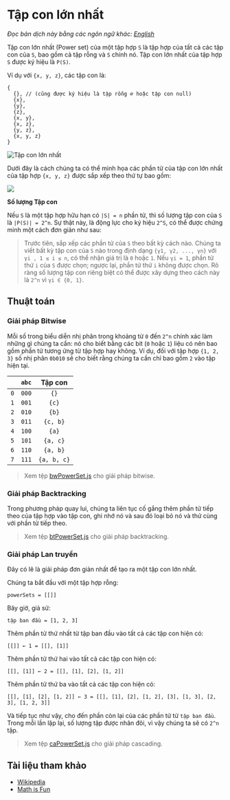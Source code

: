 # Tập con lớn nhất

_Đọc bản dịch này bằng các ngôn ngữ khác:_
[_English_](README.en-EN.md)

Tập con lớn nhất (Power set) của một tập hợp `S` là tập hợp của tất cả các tập con của `S`, bao gồm cả tập rỗng và `S` chính nó. Tập con lớn nhất của tập hợp `S` được ký hiệu là `P(S)`.

Ví dụ với `{x, y, z}`, các tập con là:

```text
{
  {}, // (cũng được ký hiệu là tập rỗng ∅ hoặc tập con null)
  {x},
  {y},
  {z},
  {x, y},
  {x, z},
  {y, z},
  {x, y, z}
}
```

![Tập con lớn nhất](https://www.mathsisfun.com/sets/images/power-set.svg)

Dưới đây là cách chúng ta có thể minh họa các phần tử của tập con lớn nhất của tập hợp `{x, y, z}` được sắp xếp theo thứ tự bao gồm:

![](https://upload.wikimedia.org/wikipedia/commons/e/ea/Hasse_diagram_of_powerset_of_3.svg)

**Số lượng Tập con**

Nếu `S` là một tập hợp hữu hạn có `|S| = n` phần tử, thì số lượng tập con của `S` là `|P(S)| = 2^n`. Sự thật này, là động lực cho ký hiệu `2^S`, có thể được chứng minh một cách đơn giản như sau:

> Trước tiên, sắp xếp các phần tử của `S` theo bất kỳ cách nào. Chúng ta viết bất kỳ tập con của `S` nào trong định dạng `{γ1, γ2, ..., γn}` với `γi , 1 ≤ i ≤ n`, có thể nhận giá trị là `0` hoặc `1`. Nếu `γi = 1`, phần tử thứ `i` của `S` được chọn; ngược lại, phần tử thứ `i` không được chọn. Rõ ràng số lượng tập con riêng biệt có thể được xây dựng theo cách này là `2^n` vì `γi ∈ {0, 1}`.

## Thuật toán

### Giải pháp Bitwise

Mỗi số trong biểu diễn nhị phân trong khoảng từ `0` đến `2^n` chính xác làm những gì chúng ta cần: nó cho biết bằng các bit (`0` hoặc `1`) liệu có nên bao gồm phần tử tương ứng từ tập hợp hay không. Ví dụ, đối với tập hợp `{1, 2, 3}` số nhị phân `0b010` sẽ cho biết rằng chúng ta cần chỉ bao gồm `2` vào tập hiện tại.

|     | `abc` |   Tập con   |
| :-: | :---: | :---------: |
| `0` | `000` |    `{}`     |
| `1` | `001` |    `{c}`    |
| `2` | `010` |    `{b}`    |
| `3` | `011` |  `{c, b}`   |
| `4` | `100` |    `{a}`    |
| `5` | `101` |  `{a, c}`   |
| `6` | `110` |  `{a, b}`   |
| `7` | `111` | `{a, b, c}` |

> Xem tệp [bwPowerSet.js](./bwPowerSet.js) cho giải pháp bitwise.

### Giải pháp Backtracking

Trong phương pháp quay lui, chúng ta liên tục cố gắng thêm phần tử tiếp theo của tập hợp vào tập con, ghi nhớ nó và sau đó loại bỏ nó và thử cùng với phần tử tiếp theo.

> Xem tệp [btPowerSet.js](./btPowerSet.js) cho giải pháp backtracking.

### Giải pháp Lan truyền

Đây có lẽ là giải pháp đơn giản nhất để tạo ra một tập con lớn nhất.

Chúng ta bắt đầu với một tập hợp rỗng:

```text
powerSets = [[]]
```

Bây giờ, giả sử:

```text
tập ban đầu = [1, 2, 3]
```

Thêm phần tử thứ nhất từ tập ban đầu vào tất cả các tập con hiện có:

```text
[[]] ← 1 = [[], [1]]
```

Thêm phần tử thứ hai vào tất cả các tập con hiện có:

```text
[[], [1]] ← 2 = [[], [1], [2], [1, 2]]
```

Thêm phần tử thứ ba vào tất cả các tập con hiện có:

```
[[], [1], [2], [1, 2]] ← 3 = [[], [1], [2], [1, 2], [3], [1, 3], [2, 3], [1, 2, 3]]
```

Và tiếp tục như vậy, cho đến phần còn lại của các phần tử từ `tập ban đầu`. Trong mỗi lần lặp lại, số lượng tập được nhân đôi, vì vậy chúng ta sẽ có `2^n` tập.

> Xem tệp [caPowerSet.js](./caPowerSet.js) cho giải pháp cascading.

## Tài liệu tham khảo

- [Wikipedia](https://en.wikipedia.org/wiki/Power_set)
- [Math is Fun](https://www.mathsisfun.com/sets/power-set.html)
